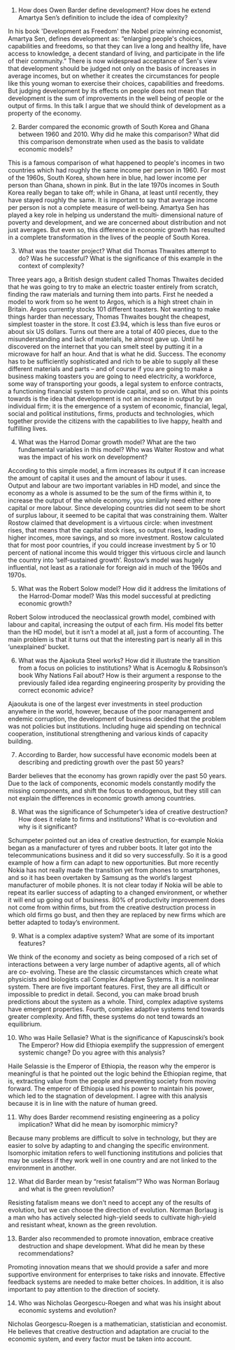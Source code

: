 1. How does Owen Barder define development? How does he extend Amartya Sen’s definition to include the idea of complexity?

In his book 'Development as Freedom' the Nobel prize winning economist, Amartya Sen, defines development as: “enlarging people's choices, capabilities and freedoms, so that they can live a long and healthy life, have access to knowledge, a decent standard of living, and participate in the life of their community.” There is now widespread acceptance of Sen's view that development should be judged not only on the basis of increases in average incomes, but on whether it creates the circumstances for people like this young woman to exercise their choices, capabilities and freedoms. But judging development by its effects on people does not mean that development is the sum of improvements in the well being of people or the output of firms. In this talk I argue that we should think of development as a property of the economy. 

2. Barder compared the economic growth of South Korea and Ghana between 1960 and 2010. Why did he make this comparison? What did this comparison demonstrate when used as the basis to validate economic models?

This is a famous comparison of what happened to people's incomes in two countries which had roughly the same income per person in 1960. For most of the 1960s, South Korea, shown here in blue, had lower income per person than Ghana, shown in pink. But in the late 1970s incomes in South Korea really began to take off; while in Ghana, at least until recently, they have stayed roughly the same.	It is important to say that average income per person is not a complete measure of well‐being. Amartya Sen has played a key role in helping us understand the multi‐ dimensional nature of poverty and development, and we are concerned about distribution and not just averages. But even so, this difference in economic growth has resulted in a complete transformation in the lives of the people of South Korea.

3. What was the toaster project? What did Thomas Thwaites attempt to do? Was he successful? What is the significance of this example in the context of complexity?

Three years ago, a British design student called Thomas Thwaites decided that he was going to try to make an electric toaster entirely from scratch, finding the raw materials and turning them into parts. First he needed a model to work from so he went to Argos, which is a high street chain in Britain. Argos currently stocks 101 different toasters. Not wanting to make things harder than necessary, Thomas Thwaites bought the cheapest, simplest toaster in the store. It cost £3.94, which is less than five euros or about six US dollars. Turns out there are a total of 400 pieces, due to the misunderstanding and lack of materials, he almost gave up. Until he discovered on the internet that you can smelt steel by putting it in a microwave for half an hour. And that is what he did. Success. The economy has to be sufficiently sophisticated and rich to be able to supply all these different materials and parts – and of course if you are going to make a business making toasters you are going to need electricity, a workforce, some way of transporting your goods, a legal system to enforce contracts, a functioning financial system to provide capital, and so on. What this points towards is the idea that development is not an increase in output by an individual firm; it is the emergence of a system of economic, financial, legal, social and political institutions, firms, products and technologies, which together provide the citizens with the capabilities to live happy, health and fulfilling lives. 

4. What was the Harrod Domar growth model? What are the two fundamental variables in this model? Who was Walter Rostow and what was the impact of his work on development?

According to this simple model, a firm increases its output if it can increase the amount of capital it uses and the amount of labour it uses. 			
Output and labour are two important variables in HD model, and since the economy as a whole is assumed to be the sum of the firms within it, to increase the output of the whole economy, you similarly need either more capital or more labour. Since developing countries did not seem to be short of surplus labour, it seemed to be capital that was constraining them. Walter Rostow claimed that development is a virtuous circle: when investment rises, that means that the capital stock rises, so output rises, leading to higher incomes, more savings, and so more investment. Rostow calculated that for most poor countries, if you could increase investment by 5 or 10 percent of national income this would trigger this virtuous circle and launch the country into ‘self‐sustained growth’. Rostow’s model was hugely influential, not least as a rationale for foreign aid in much of the 1960s and 1970s.

5. What was the Robert Solow model? How did it address the limitations of the Harrod-Domar model? Was this model successful at predicting economic growth?

Robert Solow introduced the neoclassical growth model, combined with labour and capital, increasing the output of each firm. His model fits better than the HD model, but it isn’t a model at all, just a form of accounting. The main problem is that it turns out that the interesting part is nearly all in this ‘unexplained’ bucket.

6. What was the Ajaokuta Steel works? How did it illustrate the transition from a focus on policies to institutions? What is Acemoglu & Robsinson’s book Why Nations Fail about? How is their argument a response to the previously failed idea regarding engineering prosperity by providing the correct economic advice?

Ajaoukuta is one of the largest ever investments in steel production anywhere in the world, however, because of the poor management and endemic corruption, the development of business decided that the problem was not policies but institutions. Including huge aid spending on technical cooperation, institutional strengthening and various kinds of capacity building. 

7. According to Barder, how successful have economic models been at describing and predicting growth over the past 50 years?

Barder believes that the economy has grown rapidly over the past 50 years. Due to the lack of components, economic models constantly modify the missing components, and shift the focus to endogenous, but they still can not explain the differences in economic growth among countries.

8. What was the significance of Schumpeter’s idea of creative destruction? How does it relate to firms and institutions? What is co-evolution and why is it significant?

Schumpeter pointed out an idea of creative destruction, for example Nokia began as a manufacturer of tyres and rubber boots. It later got into the telecommunications business and it did so very successfully. So it is a good example of how a firm can adapt to new opportunities. But more recently Nokia has not really made the transition yet from phones to smartphones, and so it has been overtaken by Samsung as the world’s largest manufacturer of mobile phones. It is not clear today if Nokia will be able to repeat its earlier success of adapting to a changed environment, or whether it will end up going out of business. 80% of productivity improvement does not come from within firms, but from the creative destruction process in which old firms go bust, and then they are replaced by new firms which are better adapted to today’s environment.

9. What is a complex adaptive system? What are some of its important features?

We think of the economy and society as being composed of a rich set of interactions between a very large number of adaptive agents, all of which are co‐ evolving. These are the classic circumstances which create what physicists and biologists call Complex Adaptive Systems. It is a nonlinear system. There are five important features. First, they are all difficult or impossible to predict in detail. Second, you can make broad brush predictions about the system as a whole. Third, complex adaptive systems have emergent properties. Fourth, complex adaptive systems tend towards greater complexity. And fifth, these systems do not tend towards an equilibrium.

10. Who was Haile Sellasie? What is the significance of Kapuscinski’s book The Emperor? How did Ethiopia exemplify the suppression of emergent systemic change? Do you agree with this analysis?

Haile Selassie is the Emperor of Ethiopia, the reason why the emperor is meaningful is that he pointed out the logic behind the Ethiopian regime, that is, extracting value from the people and preventing society from moving forward. The emperor of Ethiopia used his power to maintain his power, which led to the stagnation of development. I agree with this analysis because it is in line with the nature of human greed.

11. Why does Barder recommend resisting engineering as a policy implication? What did he mean by isomorphic mimicry?

Because many problems are difficult to solve in technology, but they are easier to solve by adapting to and changing the specific environment. Isomorphic imitation refers to well functioning institutions and policies that may be useless if they work well in one country and are not linked to the environment in another.

12. What did Barder mean by “resist fatalism”? Who was Norman Borlaug and what is the green revolution?

Resisting fatalism means we don't need to accept any of the results of evolution, but we can choose the direction of evolution. Norman Borlaug is a man who has actively selected high-yield seeds to cultivate high-yield and resistant wheat, known as the green revolution.

13. Barder also recommended to promote innovation, embrace creative destruction and shape development. What did he mean by these recommendations?

Promoting innovation means that we should provide a safer and more supportive environment for enterprises to take risks and innovate. Effective feedback systems are needed to make better choices. In addition, it is also important to pay attention to the direction of society.

14. Who was Nicholas Georgescu-Roegen and what was his insight about economic systems and evolution?

Nicholas Georgescu-Roegen is a mathematician, statistician and economist. He believes that creative destruction and adaptation are crucial to the economic system, and every factor must be taken into account.







